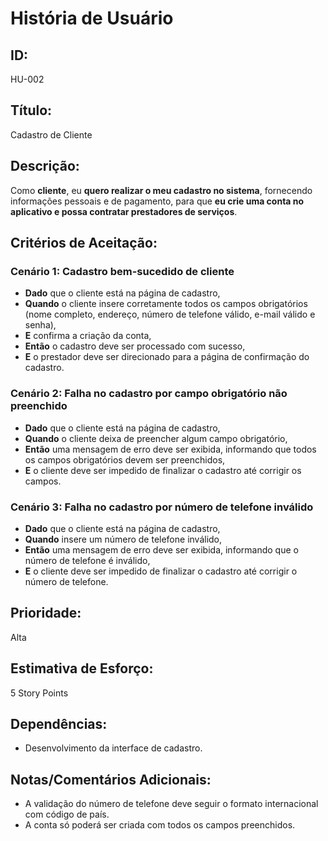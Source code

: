 # **História de Usuário**

## **ID:**  
HU-002

## **Título:**  
Cadastro de Cliente

## **Descrição:**  
Como **cliente**, eu **quero realizar o meu cadastro no sistema**, fornecendo informações pessoais e de pagamento, para que **eu crie uma conta no aplicativo e possa contratar prestadores de serviços**.

## **Critérios de Aceitação:**

### Cenário 1: Cadastro bem-sucedido de cliente
- **Dado** que o cliente está na página de cadastro,
- **Quando** o cliente insere corretamente todos os campos obrigatórios (nome completo, endereço, número de telefone válido, e-mail válido e senha),
- **E** confirma a criação da conta,
- **Então** o cadastro deve ser processado com sucesso,
- **E** o prestador deve ser direcionado para a página de confirmação do cadastro.

### Cenário 2: Falha no cadastro por campo obrigatório não preenchido
- **Dado** que o cliente está na página de cadastro,
- **Quando** o cliente deixa de preencher algum campo obrigatório,
- **Então** uma mensagem de erro deve ser exibida, informando que todos os campos obrigatórios devem ser preenchidos,
- **E** o cliente deve ser impedido de finalizar o cadastro até corrigir os campos.

### Cenário 3: Falha no cadastro por número de telefone inválido
- **Dado** que o cliente está na página de cadastro,
- **Quando** insere um número de telefone inválido,
- **Então** uma mensagem de erro deve ser exibida, informando que o número de telefone é inválido,
- **E** o cliente deve ser impedido de finalizar o cadastro até corrigir o número de telefone.


## **Prioridade:**  
Alta

## **Estimativa de Esforço:**  
5 Story Points

## **Dependências:**  
- Desenvolvimento da interface de cadastro.

## **Notas/Comentários Adicionais:**
- A validação do número de telefone deve seguir o formato internacional com código de país.
- A conta só poderá ser criada com todos os campos preenchidos.

